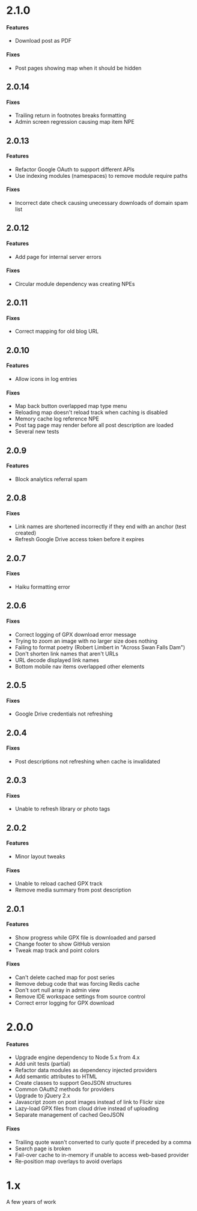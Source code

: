 # 2.1.0
#### Features
- Download post as PDF
#### Fixes
- Post pages showing map when it should be hidden

## 2.0.14
#### Fixes
- Trailing return in footnotes breaks formatting
- Admin screen regression causing map item NPE

## 2.0.13
#### Features
- Refactor Google OAuth to support different APIs
- Use indexing modules (namespaces) to remove module require paths
#### Fixes
- Incorrect date check causing unecessary downloads of domain spam list

## 2.0.12
#### Features
- Add page for internal server errors
#### Fixes
- Circular module dependency was creating NPEs

## 2.0.11
#### Fixes
- Correct mapping for old blog URL

## 2.0.10
#### Features
- Allow icons in log entries
#### Fixes
- Map back button overlapped map type menu
- Reloading map doesn't reload track when caching is disabled
- Memory cache log reference NPE
- Post tag page may render before all post description are loaded
- Several new tests

## 2.0.9
#### Features
- Block analytics referral spam

## 2.0.8
#### Fixes
- Link names are shortened incorrectly if they end with an anchor (test created)
- Refresh Google Drive access token before it expires

## 2.0.7
#### Fixes
- Haiku formatting error

## 2.0.6
#### Fixes
- Correct logging of GPX download error message
- Trying to zoom an image with no larger size does nothing
- Failing to format poetry (Robert Limbert in "Across Swan Falls Dam")
- Don't shorten link names that aren't URLs
- URL decode displayed link names
- Bottom mobile nav items overlapped other elements

## 2.0.5
#### Fixes
- Google Drive credentials not refreshing

## 2.0.4
#### Fixes
- Post descriptions not refreshing when cache is invalidated

## 2.0.3
#### Fixes
- Unable to refresh library or photo tags

## 2.0.2
#### Features
- Minor layout tweaks
#### Fixes
- Unable to reload cached GPX track
- Remove media summary from post description

## 2.0.1
#### Features
- Show progress while GPX file is downloaded and parsed
- Change footer to show GitHub version
- Tweak map track and point colors
#### Fixes
- Can't delete cached map for post series
- Remove debug code that was forcing Redis cache
- Don't sort null array in admin view
- Remove IDE workspace settings from source control
- Correct error logging for GPX download

# 2.0.0
#### Features
- Upgrade engine dependency to Node 5.x from 4.x
- Add unit tests (partial)
- Refactor data modules as dependency injected providers
- Add semantic attributes to HTML
- Create classes to support GeoJSON structures
- Common OAuth2 methods for providers
- Upgrade to jQuery 2.x
- Javascript zoom on post images instead of link to Flickr size
- Lazy-load GPX files from cloud drive instead of uploading
- Separate management of cached GeoJSON
#### Fixes
- Trailing quote wasn't converted to curly quote if preceded by a comma
- Search page is broken
- Fail-over cache to in-memory if unable to access web-based provider
- Re-position map overlays to avoid overlaps

# 1.x
A few years of work